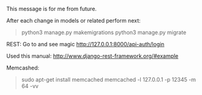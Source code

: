 This message is for me from future.

After each change in models or related perform next:
> python3 manage.py makemigrations
> python3 manage.py migrate

REST:
Go to and see magic
http://127.0.0.1:8000/api-auth/login

Used this manual:
http://www.django-rest-framework.org/#example


Memcashed:

> sudo apt-get install memcached
> memcached -l 127.0.0.1 -p 12345 -m 64 -vv